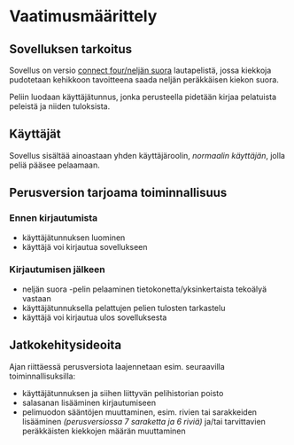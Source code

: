 # Vaatimusmäärittely

## Sovelluksen tarkoitus

Sovellus on versio [connect four/neljän suora](https://fi.wikipedia.org/wiki/Nelj%C3%A4n_suora) lautapelistä, jossa kiekkoja pudotetaan kehikkoon tavoitteena saada neljän peräkkäisen kiekon suora.

Peliin luodaan käyttäjätunnus, jonka perusteella pidetään kirjaa pelatuista peleistä ja niiden tuloksista.

## Käyttäjät

Sovellus sisältää ainoastaan yhden käyttäjäroolin, *normaalin käyttäjän*, jolla peliä pääsee pelaamaan.

## Perusversion tarjoama toiminnallisuus

### Ennen kirjautumista

* käyttäjätunnuksen luominen
* käyttäjä voi kirjautua sovellukseen

### Kirjautumisen jälkeen

* neljän suora -pelin pelaaminen tietokonetta/yksinkertaista tekoälyä vastaan
* käyttäjätunnuksella pelattujen pelien tulosten tarkastelu
* käyttäjä voi kirjautua ulos sovelluksesta

## Jatkokehitysideoita

Ajan riittäessä perusversiota laajennetaan esim. seuraavilla toiminnallisuksilla:

* käyttäjätunnuksen ja siihen liittyvän pelihistorian poisto
* salasanan lisääminen kirjautumiseen
* pelimuodon sääntöjen muuttaminen, esim. rivien tai sarakkeiden lisääminen *(perusversiossa 7 saraketta ja 6 riviä)* ja/tai tarvittavien peräkkäisten kiekkojen määrän muuttaminen
